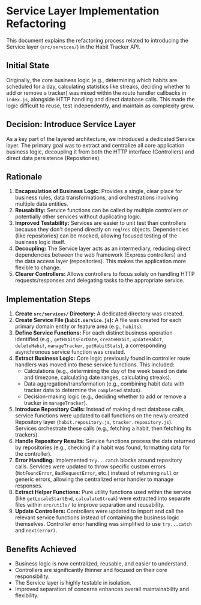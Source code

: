# Service Layer Implementation Refactoring

This document explains the refactoring process related to introducing the Service layer (`src/services/`) in the Habit Tracker API.

## Initial State

Originally, the core business logic (e.g., determining which habits are scheduled for a day, calculating statistics like streaks, deciding whether to add or remove a tracker) was mixed within the route handler callbacks in `index.js`, alongside HTTP handling and direct database calls. This made the logic difficult to reuse, test independently, and maintain as complexity grew.

## Decision: Introduce Service Layer

As a key part of the layered architecture, we introduced a dedicated Service layer. The primary goal was to extract and centralize all core application business logic, decoupling it from both the HTTP interface (Controllers) and direct data persistence (Repositories).

## Rationale

1.  **Encapsulation of Business Logic:** Provides a single, clear place for business rules, data transformations, and orchestrations involving multiple data entities.
2.  **Reusability:** Service functions can be called by multiple controllers or potentially other services without duplicating logic.
3.  **Improved Testability:** Services are easier to unit test than controllers because they don't depend directly on `req`/`res` objects. Dependencies (like repositories) can be mocked, allowing focused testing of the business logic itself.
4.  **Decoupling:** The Service layer acts as an intermediary, reducing direct dependencies between the web framework (Express controllers) and the data access layer (repositories). This makes the application more flexible to change.
5.  **Clearer Controllers:** Allows controllers to focus solely on handling HTTP requests/responses and delegating tasks to the appropriate service.

## Implementation Steps

1.  **Create `src/services/` Directory:** A dedicated directory was created.
2.  **Create Service File (`habit.service.js`):** A file was created for each primary domain entity or feature area (e.g., `habits`).
3.  **Define Service Functions:** For each distinct business operation identified (e.g., `getHabitsForDate`, `createHabit`, `updateHabit`, `deleteHabit`, `manageTracker`, `getHabitStats`), a corresponding asynchronous service function was created.
4.  **Extract Business Logic:** Core logic previously found in controller route handlers was moved into these service functions. This included:
    - Calculations (e.g., determining the day of the week based on date and timezone, calculating date ranges, calculating streaks).
    - Data aggregation/transformation (e.g., combining habit data with tracker data to determine the `completed` status).
    - Decision-making logic (e.g., deciding whether to add or remove a tracker in `manageTracker`).
5.  **Introduce Repository Calls:** Instead of making direct database calls, service functions were updated to call functions on the newly created Repository layer (`habit.repository.js`, `tracker.repository.js`). Services orchestrate these calls (e.g., fetching a habit, then fetching its trackers).
6.  **Handle Repository Results:** Service functions process the data returned by repositories (e.g., checking if a habit was found, formatting data for the controller).
7.  **Error Handling:** Implemented `try...catch` blocks around repository calls. Services were updated to throw specific custom errors (`NotFoundError`, `BadRequestError`, etc.) instead of returning `null` or generic errors, allowing the centralized error handler to manage responses.
8.  **Extract Helper Functions:** Pure utility functions used within the service (like `getLocaleStartEnd`, `calculateStreak`) were extracted into separate files within `src/utils/` to improve separation and reusability.
9.  **Update Controllers:** Controllers were updated to import and call the relevant service functions instead of containing the business logic themselves. Controller error handling was simplified to use `try...catch` and `next(error)`.

## Benefits Achieved

- Business logic is now centralized, reusable, and easier to understand.
- Controllers are significantly thinner and focused on their core responsibility.
- The Service layer is highly testable in isolation.
- Improved separation of concerns enhances overall maintainability and flexibility.
